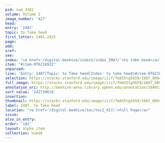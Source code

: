 ```yaml
---
pid: num_3381
volume: Volume 2
image_number: '427'
head:
entry: '2407'
topic: to Take heed
first_letter: 2401-2425
page:
add:
xref:
see:
index: "<a href='/digital-beehive/index5/index_3987/'>to take heed</a>"
item: "#item-9f621b922"
unparsed:
line: 'Entry: 2407|Topic: to Take heed|Index: to take heed|#item-9f621b922'
selection: https://stacks.stanford.edu/image/iiif/fm855tg5659/1607_0894/582,618,2413,191/full/0/default.jpg
full_image: https://stacks.stanford.edu/image/iiif/fm855tg5659/1607_0894/full/full/0/default.jpg
annotation_uri: http://beehive-anno.library.upenn.edu/annotation/1680110286081
sort_value: '242710618'
insertion:
thumbnail: https://stacks.stanford.edu/image/iiif/fm855tg5659/1607_0894/582,618,600,180/250,/0/default.jpg
label: 2407. to Take heed
location: "<a href='/digital-beehive/toc/toc2_417/'>Full Page</a>"
issue:
also_in_entry:
order: '182'
layout: alpha_item
collection: num10
---
```

